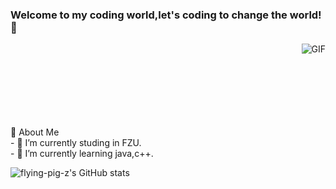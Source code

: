 ### Welcome to my coding world,let's coding to change the world! 👋

​​
​​​​​​​​​​<img align="right" alt="GIF"  src="https://img-blog.csdnimg.cn/6457d2adace04ae784f9b05a0e2bb4b2.gif" />

<br />
<br />
<br />
<br />
<br />
<br />
<!-- 关于我 -->
🎉 About Me
<br />
- 🔭 I’m currently studing in FZU.<br />
- 🌱 I’m currently learning java,c++.

![flying-pig-z's GitHub stats](https://github-readme-stats.vercel.app/api?username=flying-pig-z)



